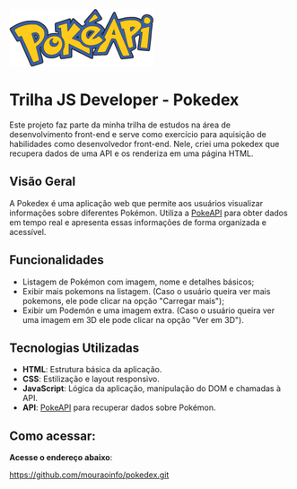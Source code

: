 
![Logo](https://raw.githubusercontent.com/PokeAPI/media/master/logo/pokeapi_256.png)
# Trilha JS Developer - Pokedex

Este projeto faz parte da minha trilha de estudos na área de desenvolvimento front-end e serve como exercício para aquisição de habilidades como desenvolvedor front-end. Nele, criei uma pokedex que recupera dados de uma API e os renderiza em uma página HTML.


## Visão Geral

A Pokedex é uma aplicação web que permite aos usuários visualizar informações sobre diferentes Pokémon. Utiliza a [PokeAPI](https://pokeapi.co/) para obter dados em tempo real e apresenta essas informações de forma organizada e acessível.

## Funcionalidades

- Listagem de Pokémon com imagem, nome e detalhes básicos;
- Exibir mais pokemons na listagem. (Caso o usuário queira ver mais pokemons, ele pode clicar na opção "Carregar mais");
- Exibir um Podemón e uma imagem extra.  (Caso o usuário queira ver uma imagem em 3D ele pode clicar na opção "Ver em 3D").

## Tecnologias Utilizadas

- **HTML**: Estrutura básica da aplicação.
- **CSS**: Estilização e layout responsivo.
- **JavaScript**: Lógica da aplicação, manipulação do DOM e chamadas à API.
- **API**: [PokeAPI](https://pokeapi.co/) para recuperar dados sobre Pokémon.



## Como acessar: 

 **Acesse o endereço abaixo**:
   
 https://github.com/mouraoinfo/pokedex.git
   

